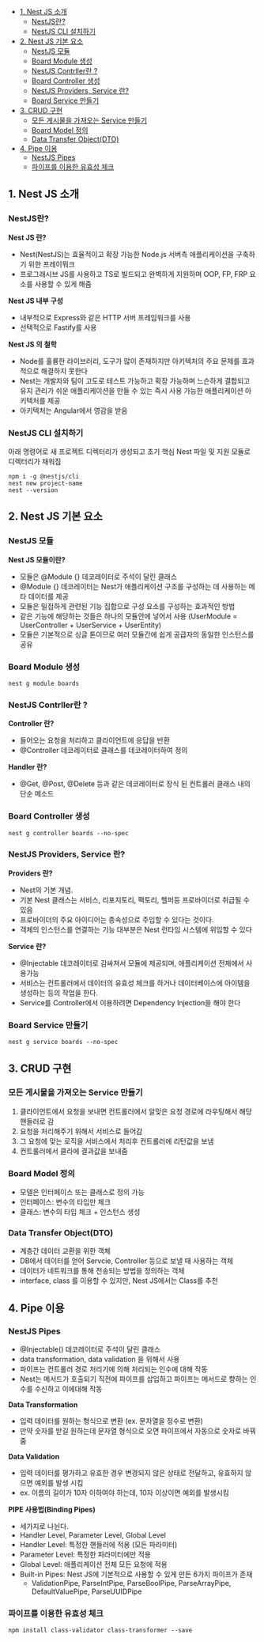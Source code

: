 
- [1. Nest JS 소개](#1-nest-js-소개)
  - [NestJS란?](#nestjs란)
  - [NestJS CLI 설치하기](#nestjs-cli-설치하기)
- [2. Nest JS 기본 요소](#2-nest-js-기본-요소)
  - [NestJS 모듈](#nestjs-모듈)
  - [Board Module 생성](#board-module-생성)
  - [NestJS Contrller란 ?](#nestjs-contrller란-)
  - [Board Controller 생성](#board-controller-생성)
  - [NestJS Providers, Service 란?](#nestjs-providers-service-란)
  - [Board Service 만들기](#board-service-만들기)
- [3. CRUD 구현](#3-crud-구현)
  - [모든 게시물을 가져오는 Service 만들기](#모든-게시물을-가져오는-service-만들기)
  - [Board Model 정의](#board-model-정의)
  - [Data Transfer Object(DTO)](#data-transfer-objectdto)
- [4. Pipe 이용](#4-pipe-이용)
  - [NestJS Pipes](#nestjs-pipes)
  - [파이프를 이용한 유효성 체크](#파이프를-이용한-유효성-체크)

## 1. Nest JS 소개

### NestJS란?

**Nest JS 란?**
- Nest(NestJS)는 효율적이고 확장 가능한 Node.js 서버측 애플리케이션을 구축하기 위한 프레이뭐크
- 프로그래시브 JS를 사용하고 TS로 빌드되고 완벽하게 지원하며 OOP, FP, FRP 요소를 사용할 수 있게 해줌

**Nest JS 내부 구성**
- 내부적으로 Express와 같은 HTTP 서버 프레임워크를 사용
- 선택적으로 Fastify를 사용 

**Nest JS 의 철학**
- Node를 훌륭한 라이브러리, 도구가 많이 존재하지만 아키텍처의 주요 문제를 효과적으로 해결하지 못한다
- Nest는 개발자와 팀이 고도로 테스트 가능하고 확장 가능하며 느슨하게 결합되고 유지 관리가 쉬운 애플리케이션을 만들 수 있는 즉시 사용 가능한 애플리케이션 아키텍처를 제공 
- 아키텍처는 Angular에서 영감을 받음 

### NestJS CLI 설치하기 
아래 명령어로 새 프로젝트 디렉터리가 생성되고 초기 핵심 Nest 파일 및 지원 모듈로 디렉터리가 채워짐 

```
npm i -g @nestjs/cli
nest new project-name
nest --version
```

## 2. Nest JS 기본 요소

### NestJS 모듈 

**Nest JS 모듈이란?**  
- 모듈은 @Module {} 데코레이터로 주석이 달린 클래스 
- @Module {} 데코레이터는 Nest가 애플리케이션 구조를 구성하는 데 사용하는 메타 데이터를 제공 
- 모듈은 밀접하게 관련된 기능 집합으로 구성 요소를 구성하는 효과적인 방법 
- 같은 기능에 해당하는 것들은 하나의 모듈안에 넣어서 사용 (UserModule = UserController + UserService + UserEntity)
- 모듈은 기본적으로 싱글 톤이므로 여러 모듈간에 쉽게 공급자의 동일한 인스턴스를 공유

### Board Module 생성 
```
nest g module boards
```

### NestJS Contrller란 ?

**Controller 란?**
- 들어오는 요청을 처리하고 클라이언트에 응답을 반환
- @Controller 데코레이터로 클래스를 데코레이터하여 정의 

**Handler 란?**
- @Get, @Post, @Delete 등과 같은 데코레이터로 장식 된 컨트롤러 클래스 내의 단순 메소드 

### Board Controller 생성
```
nest g controller boards --no-spec
```

### NestJS Providers, Service 란?

**Providers 란?**
- Nest의 기본 개념.
- 기본 Nest 클래스는 서비스, 리포지토리, 팩토리, 헬퍼등 프로바이더로 취급될 수 있음 
- 프로바이더의 주요 아이디어는 종속성으로 주입할 수 있다는 것이다.
- 객체의 인스턴스를 연결하는 기능 대부분은 Nest 런타임 시스템에 위임할 수 있다

**Service 란?**
- @Injectable 데코레이터로 감싸져서 모듈에 제공되며, 애플리케이션 전체에서 사용가능
- 서비스는 컨트롤러에서 데이터의 유효성 체크를 하거나 데이터베이스에 아이템을 생성하는 등의 작업을 한다.
- Service를 Controller에서 이용하려면 Dependency Injection을 해야 한다 

### Board Service 만들기 
```
nest g service boards --no-spec
```

## 3. CRUD 구현 

### 모든 게시물을 가져오는 Service 만들기 
1. 클라이언트에서 요청을 보내면 컨트롤러에서 알맞은 요청 경로에 라우팅해서 해당 핸들러로 감 
2. 요청을 처리해주기 위해서 서비스로 들어감
3. 그 요청에 맞는 로직을 서비스에서 처리후 컨트롤러에 리턴값을 보냄
4. 컨트롤러에서 클라에 결과값을 보내줌 

### Board Model 정의 
- 모델은 인터페이스 또는 클래스로 정의 가능 
- 인터페이스: 변수의 타입만 체크
- 클래스: 변수의 타입 체크 + 인스턴스 생성

### Data Transfer Object(DTO)
- 계층간 데이터 교환을 위한 객체
- DB에서 데이터를 얻어 Servcie, Controller 등으로 보낼 때 사용하는 객체
- 데이터가 네트워크를 통해 전송되는 방법을 정의하는 객체 
- interface, class 를 이용할 수 있지만, Nest JS에서는 Class를 추천


## 4. Pipe 이용

### NestJS Pipes
- @Injectable() 데코레이터로 주석이 달린 클래스
- data transformation, data validation 을 위해서 사용 
- 파이프는 컨트롤러 경로 처리기에 의해 처리되는 인수에 대해 작동
- Nest는 메서드가 호출되기 직전에 파이프를 삽입하고 파이프는 메서드로 향하는 인수를 수신하고 이에대해 작동


**Data Transformation**
- 입력 데이터를 원하는 형식으로 변환 (ex. 문자열을 정수로 변환)
- 만약 숫자를 받길 원하는데 문자열 형식으로 오면 파이프에서 자동으로 숫자로 바꿔줌

**Data Validation**
- 입력 데이터를 평가하고 유효한 경우 변경되지 않은 상태로 전달하고, 유효하지 않으면 예외를 발생 시킴
- ex. 이름의 길이가 10자 이하여야 하는데, 10자 이상이면 예외를 발생시킴

**PIPE 사용법(Binding Pipes)**
- 세가지로 나뉜다.
- Handler Level, Parameter Level, Global Level
- Handler Level: 특정한 핸들러에 적용 (모든 파라미터)
- Parameter Level: 특정한 파라미터에만 적용
- Global Level: 애플리케이션 전체 모든 요청에 적용
- Built-in Pipes: Nest JS에 기본적으로 사용할 수 있게 만든 6가지 파이프가 존재
  - ValidationPipe, ParseIntPipe, ParseBoolPipe, ParseArrayPipe, DefaultValuePipe, ParseUUIDPipe

### 파이프를 이용한 유효성 체크 
```
npm install class-validator class-transformer --save
```